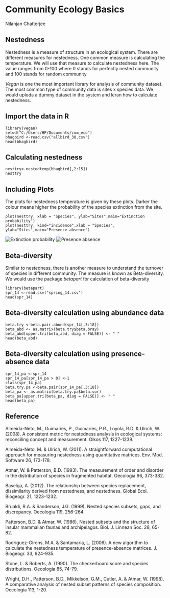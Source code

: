 # Community Ecology Basics
Nilanjan Chatterjee

## Nestedness
Nestedness is a measure of structure in an ecological system. 
There are different measures for nestedness. One common measure is calculating the temperature. 
We will use that measure to calculate nestedness here. The value ranges from 0-100 where 0 stands for perfectly nested community and 100 stands for random community

*Vegan* is one the most important library for analysis of community dataset. The most common type of community data is sites x species data. We would uploda a dummy dataset in the system and leran how to calculate nestedness.

## Import the data in R 

```{r }
library(vegan)
setwd("C:/Users/HP/Documents/com_eco")
bhagbird <-read.csv("allbird_38.csv")
head(bhagbird)
```

## Calculating nestedness
```{r}
nesttry<-nestedtemp(bhagbird[,2:15])
nesttry
```
## Including Plots
The plots for nestedness temperature is given by these plots.
Darker the colour means higher the probability of the species extinction from the site.
```{r}
plot(nesttry, xlab = "Species", ylab="Sites",main="Extinction probability")
plot(nesttry, kind="incidence",xlab = "Species", ylab="Sites",main="Presence-absence")
```
![Extinction probability](https://nilanjanchatterjee.github.io/extp.jpg)
![Presence absence](https://nilanjanchatterjee.github.io/pa.jpg)


## Beta-diversity
Similar to nestedness, there is another measure to understand the turnover of species in different community. The measure is known as Beta-diversity.
We would use the package *betapart* for calculation of beta-diversity

```{r}
library(betapart)
spr_14 <-read.csv("spring_14.csv")
head(spr_14)
```

## Beta-diversity calculation using abundance data
```{r}
beta.try <-beta.pair.abund(spr_14[,3:18])
beta_abd <- as.matrix(beta.try$beta.bray)
beta_abd[upper.tri(beta_abd, diag = FALSE)] <- " "
head(beta_abd)
```


## Beta-diversity calculation using presence-absence data
```{r}
spr_14_pa <-spr_14
spr_14_pa[spr_14_pa > 0] <-1
class(spr_14_pa)
beta.try.pa <-beta.pair(spr_14_pa[,3:18])
beta_pa <- as.matrix(beta.try.pa$beta.sor)
beta_pa[upper.tri(beta_pa, diag = FALSE)] <- " "
head(beta_pa)
```

## Reference
Almeida-Neto, M., Guimaries, P., Guimaries, P.R., Loyola, R.D. & Ulrich, W. (2008). A consistent metric for nestedness analysis in ecological systems: reconciling concept and measurement. Oikos 117, 1227-1239.

Almeida-Neto, M. & Ulrich, W. (2011). A straightforward computational approach for measuring nestedness using quantitative matrices. Env. Mod. Software 26, 173-178.

Atmar, W. & Patterson, B.D. (1993). The measurement of order and disorder in the distribution of species in fragmented habitat. Oecologia 96, 373-382.

Baselga, A. (2012). The relationship between species replacement, dissimilarity derived from nestedness, and nestedness. Global Ecol. Biogeogr. 21, 1223-1232.

Brualdi, R.A. & Sanderson, J.G. (1999). Nested species subsets, gaps, and discrepancy. Oecologia 119, 256-264.

Patterson, B.D. & Atmar, W. (1986). Nested subsets and the structure of insular mammalian faunas and archipelagos. Biol. J. Linnean Soc. 28, 65-82.

Rodriguez-Girons, M.A. & Santamaria, L. (2006). A new algorithm to calculate the nestedness temperature of presence-absence matrices. J. Biogeogr. 33, 924-935.

Stone, L. & Roberts, A. (1990). The checkerboard score and species distributions. Oecologia 85, 74-79.

Wright, D.H., Patterson, B.D., Mikkelson, G.M., Cutler, A. & Atmar, W. (1998). A comparative analysis of nested subset patterns of species composition. Oecologia 113, 1-20.

